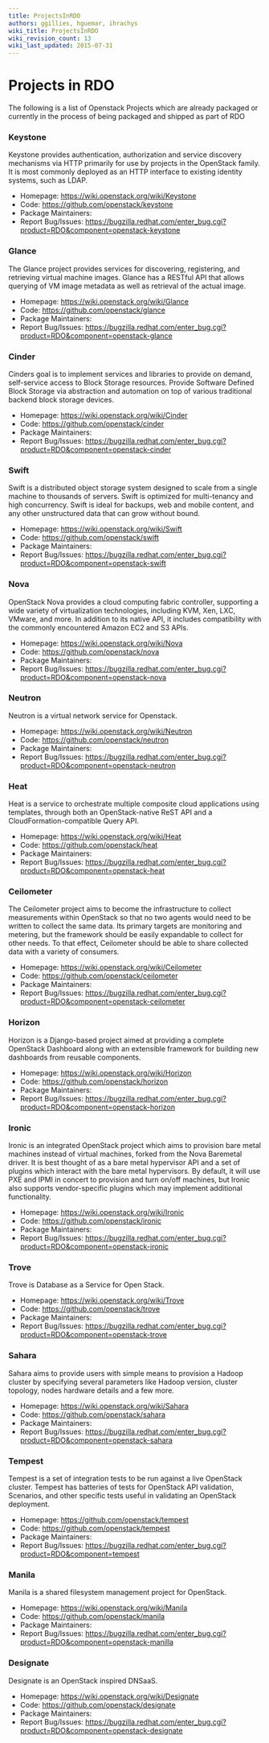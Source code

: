 ```yaml
---
title: ProjectsInRDO
authors: ggillies, hguemar, ihrachys
wiki_title: ProjectsInRDO
wiki_revision_count: 13
wiki_last_updated: 2015-07-31
---
```


# Projects in RDO

The following is a list of Openstack Projects which are already packaged or currently in the process of being packaged and shipped as part of RDO

### Keystone

Keystone provides authentication, authorization and service discovery mechanisms via HTTP primarily for use by projects in the OpenStack family. It is most commonly deployed as an HTTP interface to existing identity systems, such as LDAP.

*   Homepage: <https://wiki.openstack.org/wiki/Keystone>
*   Code: <https://github.com/openstack/keystone>
*   Package Maintainers:
*   Report Bug/Issues: <https://bugzilla.redhat.com/enter_bug.cgi?product=RDO&component=openstack-keystone>

### Glance

The Glance project provides services for discovering, registering, and retrieving virtual machine images. Glance has a RESTful API that allows querying of VM image metadata as well as retrieval of the actual image.

*   Homepage: <https://wiki.openstack.org/wiki/Glance>
*   Code: <https://github.com/openstack/glance>
*   Package Maintainers:
*   Report Bug/Issues: <https://bugzilla.redhat.com/enter_bug.cgi?product=RDO&component=openstack-glance>

### Cinder

Cinders goal is to implement services and libraries to provide on demand, self-service access to Block Storage resources. Provide Software Defined Block Storage via abstraction and automation on top of various traditional backend block storage devices.

*   Homepage: <https://wiki.openstack.org/wiki/Cinder>
*   Code: <https://github.com/openstack/cinder>
*   Package Maintainers:
*   Report Bug/Issues: <https://bugzilla.redhat.com/enter_bug.cgi?product=RDO&component=openstack-cinder>

### Swift

Swift is a distributed object storage system designed to scale from a single machine to thousands of servers. Swift is optimized for multi-tenancy and high concurrency. Swift is ideal for backups, web and mobile content, and any other unstructured data that can grow without bound.

*   Homepage: <https://wiki.openstack.org/wiki/Swift>
*   Code: <https://github.com/openstack/swift>
*   Package Maintainers:
*   Report Bug/Issues: <https://bugzilla.redhat.com/enter_bug.cgi?product=RDO&component=openstack-swift>

### Nova

OpenStack Nova provides a cloud computing fabric controller, supporting a wide variety of virtualization technologies, including KVM, Xen, LXC, VMware, and more. In addition to its native API, it includes compatibility with the commonly encountered Amazon EC2 and S3 APIs.

*   Homepage: <https://wiki.openstack.org/wiki/Nova>
*   Code: <https://github.com/openstack/nova>
*   Package Maintainers:
*   Report Bug/Issues: <https://bugzilla.redhat.com/enter_bug.cgi?product=RDO&component=openstack-nova>

### Neutron

Neutron is a virtual network service for Openstack.

*   Homepage: <https://wiki.openstack.org/wiki/Neutron>
*   Code: <https://github.com/openstack/neutron>
*   Package Maintainers:
*   Report Bug/Issues: <https://bugzilla.redhat.com/enter_bug.cgi?product=RDO&component=openstack-neutron>

### Heat

Heat is a service to orchestrate multiple composite cloud applications using templates, through both an OpenStack-native ReST API and a CloudFormation-compatible Query API.

*   Homepage: <https://wiki.openstack.org/wiki/Heat>
*   Code: <https://github.com/openstack/heat>
*   Package Maintainers:
*   Report Bug/Issues: <https://bugzilla.redhat.com/enter_bug.cgi?product=RDO&component=openstack-heat>

### Ceilometer

The Ceilometer project aims to become the infrastructure to collect measurements within OpenStack so that no two agents would need to be written to collect the same data. Its primary targets are monitoring and metering, but the framework should be easily expandable to collect for other needs. To that effect, Ceilometer should be able to share collected data with a variety of consumers.

*   Homepage: <https://wiki.openstack.org/wiki/Ceilometer>
*   Code: <https://github.com/openstack/ceilometer>
*   Package Maintainers:
*   Report Bug/Issues: <https://bugzilla.redhat.com/enter_bug.cgi?product=RDO&component=openstack-ceilometer>

### Horizon

Horizon is a Django-based project aimed at providing a complete OpenStack Dashboard along with an extensible framework for building new dashboards from reusable components.

*   Homepage: <https://wiki.openstack.org/wiki/Horizon>
*   Code: <https://github.com/openstack/horizon>
*   Package Maintainers:
*   Report Bug/Issues: <https://bugzilla.redhat.com/enter_bug.cgi?product=RDO&component=openstack-horizon>

### Ironic

Ironic is an integrated OpenStack project which aims to provision bare metal machines instead of virtual machines, forked from the Nova Baremetal driver. It is best thought of as a bare metal hypervisor API and a set of plugins which interact with the bare metal hypervisors. By default, it will use PXE and IPMI in concert to provision and turn on/off machines, but Ironic also supports vendor-specific plugins which may implement additional functionality.

*   Homepage: <https://wiki.openstack.org/wiki/Ironic>
*   Code: <https://github.com/openstack/ironic>
*   Package Maintainers:
*   Report Bug/Issues: <https://bugzilla.redhat.com/enter_bug.cgi?product=RDO&component=openstack-ironic>

### Trove

Trove is Database as a Service for Open Stack.

*   Homepage: <https://wiki.openstack.org/wiki/Trove>
*   Code: <https://github.com/openstack/trove>
*   Package Maintainers:
*   Report Bug/Issues: <https://bugzilla.redhat.com/enter_bug.cgi?product=RDO&component=openstack-trove>

### Sahara

Sahara aims to provide users with simple means to provision a Hadoop cluster by specifying several parameters like Hadoop version, cluster topology, nodes hardware details and a few more.

*   Homepage: <https://wiki.openstack.org/wiki/Sahara>
*   Code: <https://github.com/openstack/sahara>
*   Package Maintainers:
*   Report Bug/Issues: <https://bugzilla.redhat.com/enter_bug.cgi?product=RDO&component=openstack-sahara>

### Tempest

Tempest is a set of integration tests to be run against a live OpenStack cluster. Tempest has batteries of tests for OpenStack API validation, Scenarios, and other specific tests useful in validating an OpenStack deployment.

*   Homepage: <https://github.com/openstack/tempest>
*   Code: <https://github.com/openstack/tempest>
*   Package Maintainers:
*   Report Bug/Issues: <https://bugzilla.redhat.com/enter_bug.cgi?product=RDO&component=tempest>

### Manila

Manila is a shared filesystem management project for OpenStack.

*   Homepage: <https://wiki.openstack.org/wiki/Manila>
*   Code: <https://github.com/openstack/manila>
*   Package Maintainers:
*   Report Bug/Issues: <https://bugzilla.redhat.com/enter_bug.cgi?product=RDO&component=openstack-manilla>

### Designate

Designate is an OpenStack inspired DNSaaS.

*   Homepage: <https://wiki.openstack.org/wiki/Designate>
*   Code: <https://github.com/openstack/designate>
*   Package Maintainers:
*   Report Bug/Issues: <https://bugzilla.redhat.com/enter_bug.cgi?product=RDO&component=openstack-designate>
